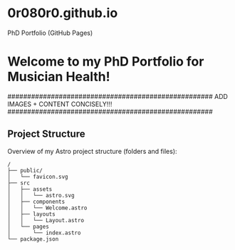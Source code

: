 # 0r080r0.github.io
PhD Portfolio (GitHub Pages)

# Welcome to my PhD Portfolio for Musician Health!

#################################################### ADD IMAGES + CONTENT CONCISELY!!! #################################################### 

## Project Structure

Overview of my Astro project structure (folders and files):

```text
/
├── public/
│   └── favicon.svg
├── src
│   ├── assets
│   │   └── astro.svg
│   ├── components
│   │   └── Welcome.astro
│   ├── layouts
│   │   └── Layout.astro
│   └── pages
│       └── index.astro
└── package.json
```
